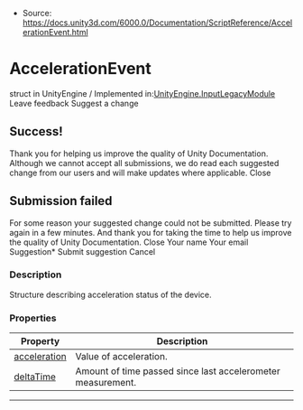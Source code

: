 * Source: https://docs.unity3d.com/6000.0/Documentation/ScriptReference/AccelerationEvent.html

# AccelerationEvent
struct in UnityEngine
/
Implemented in:[UnityEngine.InputLegacyModule](https://docs.unity3d.com/6000.0/Documentation/ScriptReference/UnityEngine.InputLegacyModule.html)
Leave feedback
Suggest a change
## Success!
Thank you for helping us improve the quality of Unity Documentation. Although we cannot accept all submissions, we do read each suggested change from our users and will make updates where applicable.
Close
## Submission failed
For some reason your suggested change could not be submitted. Please <a>try again</a> in a few minutes. And thank you for taking the time to help us improve the quality of Unity Documentation.
Close
Your name Your email Suggestion* Submit suggestion
Cancel
### Description
Structure describing acceleration status of the device.
### Properties
Property | Description  
---|---  
[acceleration](https://docs.unity3d.com/6000.0/Documentation/ScriptReference/AccelerationEvent-acceleration.html) | Value of acceleration.  
[deltaTime](https://docs.unity3d.com/6000.0/Documentation/ScriptReference/AccelerationEvent-deltaTime.html) | Amount of time passed since last accelerometer measurement.  
* * *
